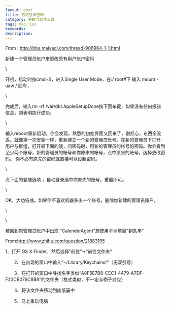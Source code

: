 ```yaml
---
layout: post
title: 忘记登录密码
category: 书籍与软件工具
tags: mac／ios
keywords: 
description: 
---
```


<div>

From : <http://bbs.maiyadi.com/thread-906964-1-1.html>

</div>

<div>

新建一个管理员账户来更改原有用户账户密码

</div>

<div>

\

</div>

<div>

开机，启动时按cmd+S，进入Single User Mode，在:/ root\#下 输入 mount -uaw
/ 回车，

</div>

<div>

\

</div>

<div>

完成后，输入rm -rf
/var/db/.AppleSetupDone按下回车键，如果没有任何报错信息，则表明执行成功。

</div>

<div>

\

</div>

<div>

输入reboot重新启动。你会发现，熟悉的初始界面又回来了，别担心，东西全没丢。就像第一次安装一样，重新建立一个新的管理员账号。在新的管理员下打开
用户与群组，打开最下面的锁，问密码时，用新的管理员的帐号的密码。你会看到至少两个账号，新的管理员的帐号和你原来的帐号，点中原来的账号，选择更改密码。
你不必有原先的密码就直接可以设新密码。

</div>

<div>

\

</div>

<div>

点下面的登陆选项 ，自动登录选中你原先的账号，重启即可。

</div>

<div>

\

</div>

<div>

OK，大功告成。如果你不喜欢机器多出一个账号，删除你新建的管理员账户。

</div>

<div>

\

</div>

<div>

\

</div>

<div>

若回到原管理员账户中出现 "CalenderAgent"想使用本地项目"钥匙串"

</div>

<div>

From:<http://www.zhihu.com/question/21883195>

</div>

<div>

<div>

1、打开 OS X Finder，然后选择“前往”→“前往文件夹”

</div>

<div>

　　2、在出现的窗口中输入“\~/Library/Keychains/”（无双引号）

</div>

<div>

　　3、在打开的窗口中寻找名字类似“A8F5E7B8-CEC1-4479-A7DF-F23CB076C8B8”的文件夹（格式类似，不一定与例子对应）

</div>

<div>

　　4、将该文件夹移动到废纸篓中

</div>

<div>

　　5、马上重启电脑

</div>

</div>






